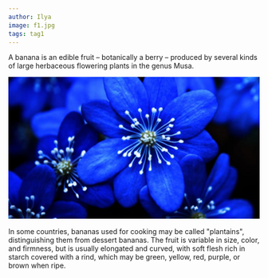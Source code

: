 ```yaml
---
author: Ilya
image: f1.jpg
tags: tag1
---
```



A banana is an edible fruit – botanically a berry – produced by several kinds
of large herbaceous flowering plants in the genus Musa.

![image tooltip here](/assets/images/posts/f2.jpg)

In some countries, bananas used for cooking may be called "plantains",
distinguishing them from dessert bananas. The fruit is variable in size, color,
and firmness, but is usually elongated and curved, with soft flesh rich in
starch covered with a rind, which may be green, yellow, red, purple, or brown
when ripe.